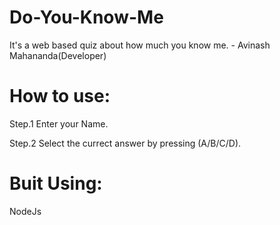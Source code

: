 # Do-You-Know-Me
 
It's a web based quiz about how much you know me. - Avinash Mahananda(Developer)

# How to use:
Step.1 Enter your Name.

Step.2 Select the currect answer by pressing (A/B/C/D).

# Buit Using:
NodeJs
